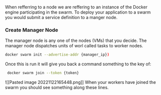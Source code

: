 When refferring to a node we are reffering to an instance of the Docker engine participating in the swarm. To deploy your application to a swarm you would submit a service definition to a manger node.

### Create Manager Node

The manager node is any one of the nodes (VMs) that you decide. The manager node dispatches units of worl called tasks to worker nodes.

```sh
docker swarm init --advertise-addr {manager_ip})
```

Once this is run it will give you back a command something to the key of:

```sh
 docker swarm join --token {token}
```

![[Pasted image 20221122165448.png]]
When your workers have joined the swarm you should see something along these lines.